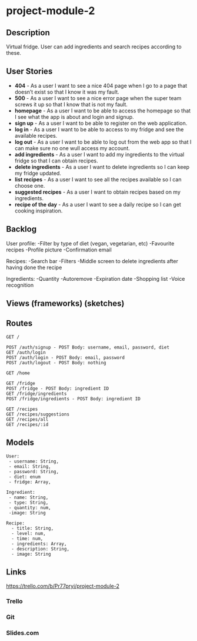 # project-module-2

## Description

Virtual fridge. User can add ingredients and search recipes according to these.

## User Stories

 - **404** - As a user I want to see a nice 404 page when I go to a page that doesn’t exist so that I know it was my fault.
 - **500** - As a user I want to see a nice error page when the super team screws it up so that I know that is not my fault.
 - **homepage** - As a user I want to be able to access the homepage so that I see what the app is about and login and signup.
 - **sign up** - As a user I want to be able to register on the web application.
 - **log in** - As a user I want to be able to access to my fridge and see the available recipes.
 - **log out** - As a user I want to be able to log out from the web app so that I can make sure no one wull access my account.
 - **add ingredients** - As a user I want to add my ingredients to the virtual fridge so that I can obtain recipes.
 - **delete ingredients** - As a user I want to delete ingredients so I can keep my fridge updated.
 - **list recipes** - As a user I want to see all the recipes available so I can choose one.
 - **suggested recipes** - As a user I want to obtain recipes based on my ingredients.
 - **recipe of the day** - As a user I want to see a daily recipe so I can get cooking inspiration.
 
## Backlog

User profile:
-Filter by type of diet (vegan, vegetarian, etc)
-Favourite recipes
-Profile picture
-Confirmation email

Recipes:
-Search bar
-Filters
-Middle screen to delete ingredients after having done the recipe

Ingredients:
-Quantity
-Autoremove
-Expiration date
-Shopping list
-Voice recognition

## Views (frameworks) (sketches)

## Routes

```
GET /

POST /auth/signup - POST Body: username, email, password, diet
GET /auth/login
POST /auth/login - POST Body: email, password
POST /auth/logout - POST Body: nothing

GET /home

GET /fridge
POST /fridge - POST Body: ingredient ID
GET /fridge/ingredients
POST /fridge/ingredients - POST Body: ingredient ID

GET /recipes
GET /recipes/suggestions
GET /recipes/all
GET /recipes/:id
```

## Models 

```
User:
 - username: String,
 - email: String,
 - password: String,
 - diet: enum
 - fridge: Array,
 
Ingredient:
 - name: String,
 - type: String,
 - quantity: num,
 -image: String
 
Recipe:
  - title: String,
  - level: num,
  - time: num,
  - ingredients: Array,
  - description: String,
  - image: String
```

## Links

https://trello.com/b/Pr77pryi/project-module-2

### Trello

### Git

### Slides.com
